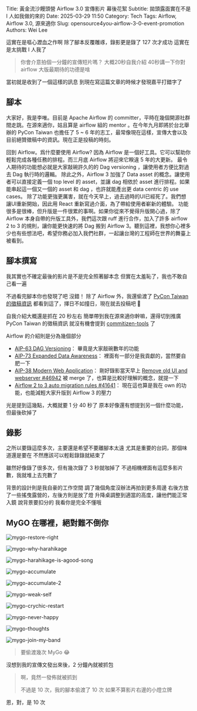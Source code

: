 Title: 黃金流沙饅頭營 Airflow 3.0 宣傳影片 幕後花絮
Subtitle: 拋頭露面實在不是 I 人如我做的來的
Date: 2025-03-29 11:50
Category: Tech
Tags: Airflow, Airflow 3.0, 源來適你
Slug: opensource4you-airflow-3-0-event-promotion
Authors: Wei Lee

這實在是嘔心瀝血之作啊
除了腳本反覆雕琢，錄影更是錄了 127 次才成功
這實在是太挑戰 I 人我了

<!--more-->

> 你會介意拍個一分鐘的宣傳短片嗎？
> 大概20秒自我介紹 40秒講一下你對 airflow 大版最期待的功德是啥

當初就是收到了一個這樣的訊息
到現在寫這篇文章的時候才發現嘉平打錯字了

## 腳本
大家好，我是李唯。目前是 Apache Airflow 的 committer，平時在幾個開源社群間走跳。在源來適你，姑且算是 airflow 組的 mentor 。在今年九月即將於台北舉辦的 PyCon Taiwan 也擔任了 5 ~ 6 年的志工，最常像現在這樣，宣傳大會以及目前絕贊徵稿中的資訊。現在正是投稿的時刻。

回到 Airflow。爲什麼要使用 Airflow? 因為 Airflow 是一個好工具。它可以幫助你輕鬆完成各種任務的排程。而三月底 Airflow 將迎來它睽違 5 年的大更新。
最令人期待的功能想必就是大家敲碗許久的的 Dag versioning ，讓使用者方便比對過去 Dag 執行時的邏輯。
除此之外，Airflow 3 加強了 Data asset 的概念。讓使用者可以直接定義一個 top level 的 asset，並讓 dag 相依於 asset 進行排程。如果能串起這一個又一個的 asset 和 dag ，也許就能產出更 data centric 的 use cases。
除了功能更強更厲害，就在今天早上，過去過時的UI已經死了。我們想讓UI重新開始，因此用 React 重新寫過介面，為了帶給使用者嶄新的體驗。
功能很多是很棒，但升版是一件很累的事啊。如果你從來不覺得升版開心過，除了 Airflow 本身自帶的升版工具外，我們這次跟 ruff 進行合作，加入了許多 airflow 2 to 3 的規則，讓你能更快速的將 Dag 搬到 Airflow 3。聽到這裡，我想你心裡多少也有些想法吧，希望你務必加入我們社群，一起讓台灣的工程師在世界的舞臺上被看到。

## 腳本撰寫
我其實也不確定最後的影片是不是完全照著腳本念
但實在太羞恥了，我也不敢自己看一遍

不過看完腳本你也發現了吧
沒錯！
除了 Airflow 外，我還偷渡了 [PyCon Taiwan 的徵稿資訊](https://tw.pycon.org/2025/en-us/speaking/cfp)
都看到這了，擇日不如撞日，現在就去投稿吧 💪

自我介紹大概還是抓在 20 秒左右
簡單帶到我在源來適你幹嘛，還得切到推廣 PyCon Taiwan 的徵稿資訊
就沒有機會提到 [commitizen-tools](https://github.com/commitizen-tools/) 了

Airflow 的介紹則是分為幾個部分

* [AIP-63 DAG Versioning]： 畢竟是大家敲碗數年的功能
* [AIP-73 Expanded Data Awareness]： 裡面有一部分是我貢獻的，當然要自肥一下
* [AIP-38 Modern Web Application]： 剛好錄影當天早上 [Remove old UI and webserver #46942] 被 merge 了，也算是比較好理解的概念，就提一下
* [Airflow 2 to 3 auto migration rules #41641]： 現在這也算是我在 own 的功能，也能減輕大家升版到 Airflow 3 的壓力

光是提到這幾點，大概就要 1 分 40 秒了
原本好像還有想提到另一個什麼功能，但最後砍掉了

## 錄影
之所以要錄這麼多次，主要還是希望不要離腳本太遠
尤其是重要的台詞，那個味道還是要在
不然應該可以輕鬆錄錄就結束了

雖然好像錄了很多次，但有幾次錄了 3 秒就咖掉了
不過相機裡面有這麼多影片數，我就堆上去充數了

背景的設計則是我自豪的工作空間
調了幾個角度沒辦法再拍到更多周邊
右後方放了一些搖曳露營的，左後方則是放了燈
升降桌調整到適當的高度，讓他們能正常入鏡
說背景要扣分的
我看你是完全不懂哦

## MyGO 在哪裡，絕對難不倒你

![mygo-restore-right](/images/meme/mygo-restore-right.jpg)

![mygo-why-harahikage](/images/meme/mygo-why-harahikage.jpg)

![mygo-harahikage-is-agood-song](/images/meme/mygo-harahikage-is-agood-song.jpg)

![mygo-accumulate](/images/meme/mygo-accumulate.jpg)

![mygo-accumulate-2](/images/meme/mygo-accumulate-2.jpg)

![mygo-weak-self](/images/meme/mygo-weak-self.jpg)

![mygo-crychic-restart](/images/meme/mygo-crychic-restart.jpg)

![mygo-never-happy](/images/meme/mygo-never-happy.jpg)

![mygo-thoughts](/images/meme/mygo-thoughts.jpg)

![mygo-join-my-band](/images/meme/mygo-join-my-band.jpg)


> 要偷渡幾次 MyGo 😂

沒想到我的宣傳文發出來後，2 分鐘內就被抓包

> 啊，竟然一發佈就被抓到
>
> 不過是 10 次，我的腳本偷渡了 10 次
> 如果不算影片右邊的小燈立牌

恩，對，是 10 次

[AIP-63 DAG Versioning]: https://cwiki.apache.org/confluence/display/AIRFLOW/AIP-63%3A+DAG+Versioning
[AIP-73 Expanded Data Awareness]: https://cwiki.apache.org/confluence/display/AIRFLOW/AIP-73+Expanded+Data+Awareness
[AIP-38 Modern Web Application]: https://cwiki.apache.org/confluence/display/AIRFLOW/AIP-38+Modern+Web+Application
[Remove old UI and webserver #46942]: https://github.com/apache/airflow/pull/46942
[Airflow 2 to 3 auto migration rules #41641]: https://github.com/apache/airflow/issues/41641
